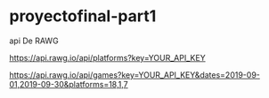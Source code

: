 # proyectofinal-part1


api De RAWG

https://api.rawg.io/api/platforms?key=YOUR_API_KEY


https://api.rawg.io/api/games?key=YOUR_API_KEY&dates=2019-09-01,2019-09-30&platforms=18,1,7